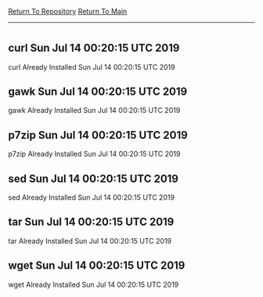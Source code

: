 [Return To Repository](https://github.com/deathbybandaid/piholeparser/)
[Return To Main](https://github.com/deathbybandaid/piholeparser/blob/master/RecentRunLogs/Mainlog.md)
____________________________________
# 
## curl Sun Jul 14 00:20:15 UTC 2019
curl Already Installed Sun Jul 14 00:20:15 UTC 2019
## gawk Sun Jul 14 00:20:15 UTC 2019
gawk Already Installed Sun Jul 14 00:20:15 UTC 2019
## p7zip Sun Jul 14 00:20:15 UTC 2019
p7zip Already Installed Sun Jul 14 00:20:15 UTC 2019
## sed Sun Jul 14 00:20:15 UTC 2019
sed Already Installed Sun Jul 14 00:20:15 UTC 2019
## tar Sun Jul 14 00:20:15 UTC 2019
tar Already Installed Sun Jul 14 00:20:15 UTC 2019
## wget Sun Jul 14 00:20:15 UTC 2019
wget Already Installed Sun Jul 14 00:20:15 UTC 2019
